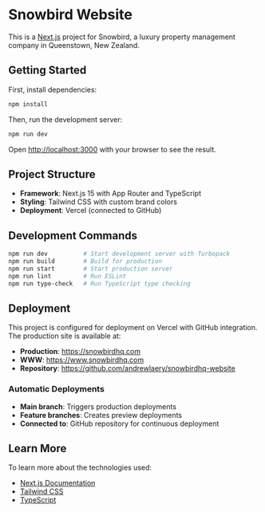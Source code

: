 # Snowbird Website

This is a [Next.js](https://nextjs.org) project for Snowbird, a luxury property management company
in Queenstown, New Zealand.

## Getting Started

First, install dependencies:

```bash
npm install
```

Then, run the development server:

```bash
npm run dev
```

Open [http://localhost:3000](http://localhost:3000) with your browser to see the result.

## Project Structure

- **Framework**: Next.js 15 with App Router and TypeScript
- **Styling**: Tailwind CSS with custom brand colors
- **Deployment**: Vercel (connected to GitHub)

## Development Commands

```bash
npm run dev          # Start development server with Turbopack
npm run build        # Build for production
npm run start        # Start production server
npm run lint         # Run ESLint
npm run type-check   # Run TypeScript type checking
```

## Deployment

This project is configured for deployment on Vercel with GitHub integration. The production site is
available at:

- **Production**: https://snowbirdhq.com
- **WWW**: https://www.snowbirdhq.com
- **Repository**: https://github.com/andrewlaery/snowbirdhq-website

### Automatic Deployments

- **Main branch**: Triggers production deployments
- **Feature branches**: Creates preview deployments
- **Connected to**: GitHub repository for continuous deployment

## Learn More

To learn more about the technologies used:

- [Next.js Documentation](https://nextjs.org/docs)
- [Tailwind CSS](https://tailwindcss.com/docs)
- [TypeScript](https://www.typescriptlang.org/docs)
